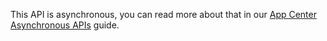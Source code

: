 This API is asynchronous, you can read more about that in our [App Center Asynchronous APIs](unity-async.md) guide.
